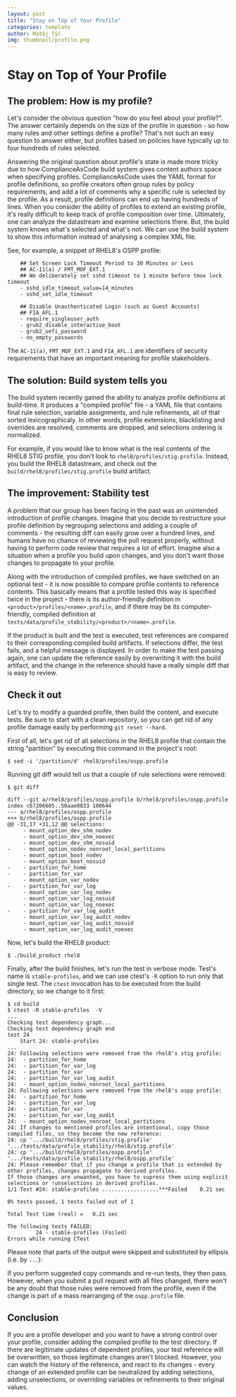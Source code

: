 ```yaml
---
layout: post
title: "Stay on Top of Your Profile"
categories: template
author: Matěj Týč
img: thumbnail/profile.png
---
```


# Stay on Top of Your Profile

## The problem: How is my profile?

Let's consider the obvious question "how do you feel about your profile?".
The answer certainly depends on the size of the profile in question - so how many rules and other settings define a profile?
That's not such an easy question to answer either, but profiles based on policies have typically up to four hundreds of rules selected.

Answering the original question about profile's state is made more tricky due to how ComplianceAsCode build system gives content authors space when specifying profiles.
ComplianceAsCode uses the YAML format for profile definitions, so profile creators often group rules by policy requirements, and add a lot of comments why a specific rule is selected by the profile.
As a result, profile definitions can end up having hundreds of lines.
When you consider the ability of profiles to extend an existing profile, it's really difficult to keep track of profile composition over time.
Ultimately, one can analyze the datastream and examine selections there. But, the build system knows what's selected and what's not. We can use the build system to show this information instead of analysing a complex XML file.

See, for example, a snippet of RHEL8's OSPP profile:

```
    ## Set Screen Lock Timeout Period to 30 Minutes or Less
    ## AC-11(a) / FMT_MOF_EXT.1
    ## We deliberately set sshd timeout to 1 minute before tmux lock timeout
    - sshd_idle_timeout_value=14_minutes
    - sshd_set_idle_timeout

    ## Disable Unauthenticated Login (such as Guest Accounts)
    ## FIA_AFL.1
    - require_singleuser_auth
    - grub2_disable_interactive_boot
    - grub2_uefi_password
    - no_empty_passwords
```

The `AC-11(a)`, `FMT_MOF_EXT.1` and `FIA_AFL.1` are identifiers of security requirements that have an important meaning for profile stakeholders.


## The solution: Build system tells you

The build system recently gained the ability to analyze profile definitions at build-time.
It produces a "compiled profile" file - a YAML file that contains final rule selection, variable assignments, and rule refinements, all of that sorted lexicographicaly.
In other words, profile extensions, blacklisting and overrides are resolved, comments are dropped, and selections ordering is normalized.

For example, if you would like to know what is the real contents of the RHEL8 STIG profile, you don't look to `rhel8/profiles/stig.profile`.
Instead, you build the RHEL8 datastream, and check out the `build/rhel8/profiles/stig.profile` build artifact.


## The improvement: Stability test

A problem that our group has been facing in the past was an unintended introduction of profile changes.
Imagine that you decide to restructure your profile definition by regrouping selections and adding a couple of comments - the resulting diff can easily grow over a hundred lines, and humans have no chance of reviewing the pull request properly, without having to perform code review that requires a lot of effort.
Imagine also a situation when a profile you build upon changes, and you don't want those changes to propagate to your profile.

Along with the introduction of compiled profiles, we have switched on an optional test - it is now possible to compare profile contents to reference contents.
This basically means that a profile tested this way is specified twice in the project - there is its author-friendly definition in `<product>/profiles/<name>.profile`, and if there may be its computer-friendly, compiled definition at `tests/data/profile_stability/<product>/<name>.profile`.

If the product is built and the test is executed, test references are compared to their corresponding compiled build artifacts.
If selections differ, the test fails, and a helpful message is displayed.
In order to make the test passing again, one can update the reference easily by overwriting it with the build artifact, and the change in the reference should have a really simple diff that is easy to review.


## Check it out

Let's try to modify a guarded profile, then build the content, and execute tests.
Be sure to start with a clean repository, so you can get rid of any profile damage easily by performing `git reset --hard`.

First of all, let's get rid of all selections in the RHEL8 profile that contain the string "partition" by executing this command in the project's root:

```
$ sed -i '/partition/d' rhel8/profiles/ospp.profile
```

Running git diff would tell us that a couple of rule selections were removed:

```
$ git diff

diff --git a/rhel8/profiles/ospp.profile b/rhel8/profiles/ospp.profile
index c67206605..50aae0833 100644
--- a/rhel8/profiles/ospp.profile
+++ b/rhel8/profiles/ospp.profile
@@ -31,17 +31,12 @@ selections:
     - mount_option_dev_shm_nodev
     - mount_option_dev_shm_noexec
     - mount_option_dev_shm_nosuid
-    - mount_option_nodev_nonroot_local_partitions
     - mount_option_boot_nodev
     - mount_option_boot_nosuid
-    - partition_for_home
-    - partition_for_var
     - mount_option_var_nodev
-    - partition_for_var_log
     - mount_option_var_log_nodev
     - mount_option_var_log_nosuid
     - mount_option_var_log_noexec
-    - partition_for_var_log_audit
     - mount_option_var_log_audit_nodev
     - mount_option_var_log_audit_nosuid
     - mount_option_var_log_audit_noexec
```

Now, let's build the RHEL8 product:

```
$ ./build_product rhel8
```

Finally, after the build finishes, let's run the test in verbose mode.
Test's name is `stable-profiles`, and we can use ctest's `-R` option to run only that single test.
The `ctest` invocation has to be executed from the build directory, so we change to it first:

```
$ cd build
$ ctest -R stable-profiles  -V
...
Checking test dependency graph...
Checking test dependency graph end
test 24
    Start 24: stable-profiles
...
24: Following selections were removed from the rhel8's stig profile:
24:  - partition_for_home
24:  - partition_for_var_log
24:  - partition_for_var
24:  - partition_for_var_log_audit
24:  - mount_option_nodev_nonroot_local_partitions
24: Following selections were removed from the rhel8's ospp profile:
24:  - partition_for_home
24:  - partition_for_var_log
24:  - partition_for_var
24:  - partition_for_var_log_audit
24:  - mount_option_nodev_nonroot_local_partitions
24: If changes to mentioned profiles are intentional, copy those compiled files, so they become the new reference:
24: cp '.../build/rhel8/profiles/stig.profile' '.../tests/data/profile_stability/rhel8/stig.profile'
24: cp '.../build/rhel8/profiles/ospp.profile' '.../tests/data/profile_stability/rhel8/ospp.profile'
24: Please remember that if you change a profile that is extended by other profiles, changes propagate to derived profiles.
If those changes are unwanted, you have to supress them using explicit selections or !unselections in derived profiles.
1/1 Test #24: stable-profiles ..................***Failed    0.21 sec

0% tests passed, 1 tests failed out of 1

Total Test time (real) =   0.21 sec

The following tests FAILED:
         24 - stable-profiles (Failed)
Errors while running CTest
```

Please note that parts of the output were skipped and substituted by ellipsis (i.e. by `...`):

If you perform suggested copy commands and re-run tests, they then pass.
However, when you submit a pull request with all files changed, there won't be any doubt that those rules were removed from the profile, even if the change is part of a mass rearranging of the `ospp.profile` file.


## Conclusion

If you are a profile developer and you want to have a strong control over your profile, consider adding the compiled profile to the test directory.
If there are legitimate updates of dependent profiles, your test reference will be overwritten, so those legitimate changes aren't blocked.
However, you can watch the history of the reference, and react to its changes - every change of an extended profile can be neutralized by adding selections, adding unselections, or overriding variables or refinements to their original values.
